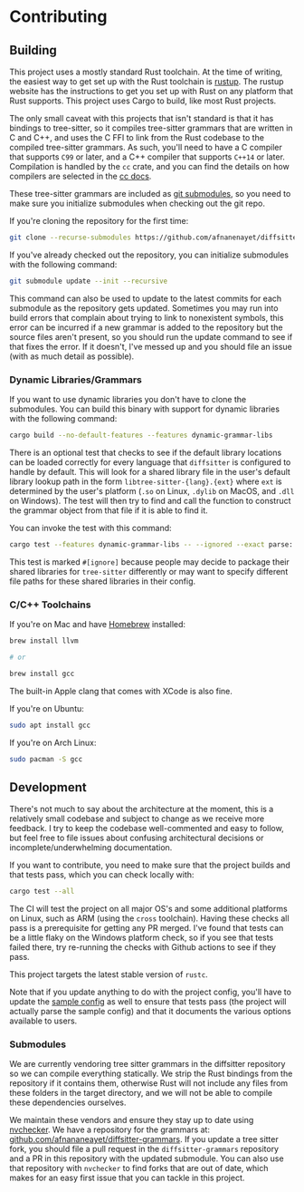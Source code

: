 # Contributing

## Building

This project uses a mostly standard Rust toolchain. At the time of writing, the
easiest way to get set up with the Rust toolchain is
[rustup](https://rustup.rs/). The rustup website has the instructions to get
you set up with Rust on any platform that Rust supports. This project uses
Cargo to build, like most Rust projects.

The only small caveat with this projects that isn't standard is that it has
bindings to tree-sitter, so it compiles tree-sitter grammars that are written
in C and C++, and uses the C FFI to link from the Rust codebase to the
compiled tree-sitter grammars. As such, you'll need to have a C compiler that
supports `C99` or later, and a C++ compiler that supports `C++14` or later.
Compilation is handled by the `cc` crate, and you can find the details on how
compilers are selected in the [cc docs](https://docs.rs/cc).

These tree-sitter grammars are included as [git
submodules](https://git-scm.com/book/en/v2/Git-Tools-Submodules), so you need
to make sure you initialize submodules when checking out the git repo.

If you're cloning the repository for the first time:

```sh
git clone --recurse-submodules https://github.com/afnanenayet/diffsitter.git
```

If you've already checked out the repository, you can initialize submodules
with the following command:

```sh
git submodule update --init --recursive
```

This command can also be used to update to the latest commits for each
submodule as the repository gets updated. Sometimes you may run into build
errors that complain about trying to link to nonexistent symbols, this error
can be incurred if a new grammar is added to the repository but the source
files aren't present, so you should run the update command to see if that fixes
the error. If it doesn't, I've messed up and you should file an issue
(with as much detail as possible).

### Dynamic Libraries/Grammars

If you want to use dynamic libraries you don't have to clone the submodules.
You can build this binary with support for dynamic libraries with the following
command:

```sh
cargo build --no-default-features --features dynamic-grammar-libs
```

There is an optional test that checks to see if the default library locations
can be loaded correctly for every language that `diffsitter` is configured to
handle by default. This will look for a shared library file in the user's
default library lookup path in the form `libtree-sitter-{lang}.{ext}` where
`ext` is determined by the user's platform (`.so` on Linux, `.dylib` on MacOS,
and `.dll` on Windows). The test will then try to find and call the function to
construct the grammar object from that file if it is able to find it.

You can invoke the test with this command:

```sh
cargo test --features dynamic-grammar-libs -- --ignored --exact parse::tests::dynamic_load_parsers
```

This test is marked `#[ignore]` because people may decide to package their
shared libraries for `tree-sitter` differently or may want to specify different
file paths for these shared libraries in their config.

### C/C++ Toolchains

If you're on Mac and have [Homebrew](https://brew.sh) installed:

```sh
brew install llvm

# or

brew install gcc
```

The built-in Apple clang that comes with XCode is also fine.

If you're on Ubuntu:

```sh
sudo apt install gcc
```

If you're on Arch Linux:

```sh
sudo pacman -S gcc
```

## Development

There's not much to say about the architecture at the moment, this is a
relatively small codebase and subject to change as we receive more feedback. I
try to keep the codebase well-commented and easy to follow, but feel free to
file issues about confusing architectural decisions or incomplete/underwhelming
documentation.

If you want to contribute, you need to make sure that the project builds and
that tests pass, which you can check locally with:

```sh
cargo test --all
```

The CI will test the project on all major OS's and some additional platforms on
Linux, such as ARM (using the `cross` toolchain). Having these checks all pass
is a prerequisite for getting any PR merged. I've found that tests can be a
little flaky on the Windows platform check, so if you see that tests failed
there, try re-running the checks with Github actions to see if they pass.

This project targets the latest stable version of `rustc`.

Note that if you update anything to do with the project config, you'll have to
update the [sample config](../assets/sample_config.json5) as well to ensure
that tests pass (the project will actually parse the sample config) and that
it documents the various options available to users.

### Submodules

We are currently vendoring tree sitter grammars in the diffsitter repository so
we can compile everything statically. We strip the Rust bindings from the
repository if it contains them, otherwise Rust will not include any files from
these folders in the target directory, and we will not be able to compile these
dependencies ourselves.

We maintain these vendors and ensure they stay up to date using
[nvchecker](https://github.com/lilydjwg/nvchecker). We have a repository for
the grammars at:
[github.com/afnananeayet/diffsitter-grammars](https://github.com/afnanenayet/diffsitter-grammars).
If you update a tree sitter fork, you should file a pull request in the
`diffsitter-grammars` repository and a PR in this repository with the updated
submodule. You can also use that repository with `nvchecker` to find
forks that are out of date, which makes for an easy first issue that you can
tackle in this project.

